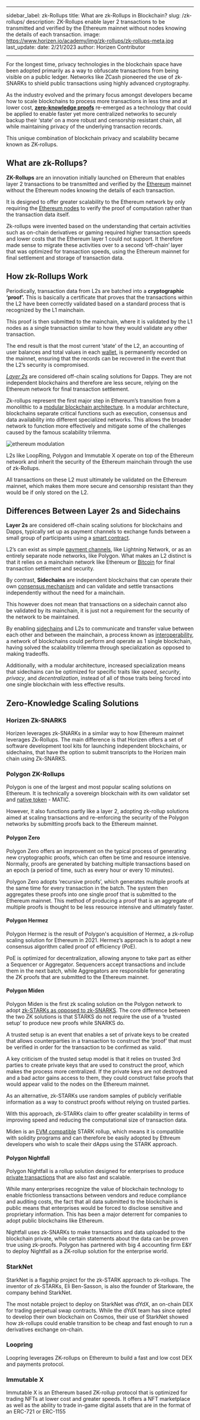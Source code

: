 ﻿---

sidebar_label: zk-Rollups
title: What are zk-Rollups in Blockchain?
slug: /zk-rollups/
description: ZK-Rollups enable layer 2 transactions to be transmitted and verified by the Ethereum mainnet without nodes knowing the details of each transaction. 
image: https://www.horizen.io/academy/img/zk-rollups/zk-rollups-meta.jpg
last_update:
  date: 2/21/2023
  author: Horizen Contributor

---

For the longest time, privacy technologies in the blockchain space have been adopted primarily as a way to obfuscate transactions from being visible on a public ledger. Networks like ZCash pioneered the use of zk-SNARKs to shield public transactions using highly advanced cryptography. 

As the industry evolved and the primary focus amongst developers became how to scale blockchains to process more transactions in less time and at lower cost, [**zero-knowledge proofs**](privacy/zero-knowledge-proofs-zkp.md) re-emerged as a technology that could be applied to enable faster yet more centralized networks to securely backup their ‘state’ on a more robust and censorship resistant chain, all while maintaining privacy of the underlying transaction records.    

This unique combination of blockchain privacy and scalability became known as ZK-rollups.

## What are zk-Rollups?

**ZK-Rollups** are an innovation initially launched on Ethereum that enables layer 2 transactions to be transmitted and verified by the [Ethereum](cryptocurrency/ethereum-glossary.md) mainnet without the Ethereum nodes knowing the details of each transaction. 

It is designed to offer greater scalability to the Ethereum network by only requiring the [Ethereum nodes](architecture/blockchain-nodes.md) to verify the proof of computation rather than the transaction data itself.  

Zk-rollups were invented based on the understanding that certain activities such as on-chain derivatives or gaming required higher transaction speeds and lower costs that the Ethereum layer 1 could not support. It therefore made sense to migrate these activities over to a second ‘off-chain’ layer that was optimized for transaction speeds, using the Ethereum mainnet for final settlement and storage of transaction data. 

## How zk-Rollups Work

Periodically, transaction data from L2s are batched into a **cryptographic ‘proof’.** This is basically a certificate that proves that the transactions within the L2 have been correctly validated based on a standard process that is recognized by the L1 mainchain.

This proof is then submitted to the mainchain, where it is validated by the L1 nodes as a single transaction similar to how they would validate any other transaction. 

The end result is that the most current ‘state’ of the L2, an accounting of user balances and total values in each [wallet](wallets/crypto-wallets.md), is permanently recorded on the mainnet, ensuring that the records can be recovered in the event that the L2’s security is compromised.  

[*Layer 2s*](scalability/layer-2.md) are considered off-chain scaling solutions for Dapps. They are not independent blockchains and therefore are less secure, relying on the Ethereum network for final transaction settlement.

Zk-rollups represent the first major step in Ethereum’s transition from a monolithic to a [modular blockchain architecture](architecture/modular-vs-monolithic-blockchains.md). In a modular architecture, blockchains separate critical functions such as execution, consensus and data availability into different specialized networks. This allows the broader network to function more effectively and mitigate some of the challenges caused by the famous scalability trilemma. 

![ethereum modulation](/img/modular-vs-monolithic-blockchains/ethereum-modulation.jpg)

L2s like LoopRing, Polygon and Immutable X operate on top of the Ethereum network and inherit the security of the Ethereum mainchain through the use of zk-Rollups. 

All transactions on these L2 must ultimately be validated on the Ethereum mainnet, which makes them more secure and censorship resistant than they would be if only stored on the L2. 

## Differences Between Layer 2s and Sidechains

**Layer 2s** are considered off-chain scaling solutions for blockchains and Dapps, typically set up as payment channels to exchange funds between a small group of participants using a [smart contract](defi/smart-contracts.md).

L2’s can exist as simple [payment channels](scalability/payment-channels.md), like Lightning Network, or as an entirely separate node networks, like Polygon. What makes an L2 distinct is that it relies on a mainchain network like Ethereum or [Bitcoin](cryptocurrency/bitcoin-glossary.md) for final transaction settlement and security.

By contrast, **Sidechains** are independent blockchains that can operate their own [consensus mechanism](consensus/consensus-mechanisms.md) and can validate and settle transactions independently without the need for a mainchain.

This however does not mean that transactions on a sidechain cannot also be validated by its mainchain, it is just not a requirement for the security of the network to be maintained.

By enabling [sidechains](scalability/sidechains.md) and L2s to communicate and transfer value between each other and between the mainchain, a process known as [interoperability](interoperability/blockchain-interoperability.md), a network of blockchains could perform and operate as 1 single blockchain, having solved the scalability trilemma through specialization as opposed to making tradeoffs.

Additionally, with a modular architecture, increased specialization means that sidechains can be optimized for specific traits like _speed_, _security_, _privacy_, and _decentralization_, instead of all of those traits being forced into one single blockchain with less effective results.

## Zero-Knowledge Scaling Solutions

### Horizen Zk-SNARKS

Horizen leverages zk-SNARKs in a similar way to how Ethereum mainnet leverages Zk-Rollups. The main difference is that Horizen offers a set of software development tool kits for launching independent blockchains, or sidechains, that have the option to submit transcripts to the Horizen  main chain using Zk-SNARKS. 

### Polygon ZK-Rollups

Polygon is one of the largest and most popular scaling solutions on Ethereum. It is technically a sovereign blockchain with its own validator set and [native token](tokenomics/what-is-a-token.md) - MATIC. 

However, it also functions partly like a layer 2, adopting zk-rollup solutions aimed at scaling transactions and re-enforcing the security of the Polygon networks by submitting proofs back to the Ethereum mainnet.

#### Polygon Zero

Polygon Zero offers an improvement on the typical process of generating new cryptographic proofs, which can often be time and resource intensive. Normally, proofs are generated by batching multiple transactions based on an epoch (a period of time, such as every hour or every 10 minutes). 

Polygon Zero adopts ‘recursive proofs’, which generates multiple proofs at the same time for every transaction in the batch. The system then aggregates these proofs into one single proof that is submitted to the Ethereum mainnet. This method of producing a proof that is an aggregate of multiple proofs is thought to be less resource intensive and ultimately faster.  

#### Polygon Hermez
Polygon Hermez is the result of Polygon's acquisition of Hermez, a zk-rollup scaling solution for Ethereum in 2021. Hermez’s approach is to adopt a new consensus algorithm called proof of efficiency (PoE). 

PoE is optimized for decentralization, allowing anyone to take part as either a Sequencer or Aggregator. Sequencers accept transactions and include them in the next batch, while Aggregators are responsible for generating the ZK proofs that are submitted to the Ethereum mainnet. 

#### Polygon Miden

Polygon Miden is the first zk scaling solution on the Polygon network to adopt [zk-STARKs as opposed to zk-SNARKS](privacy/zk-snarks-vs-zk-starks.md). The core difference between the two ZK solutions is that STARKS do not require the use of a ‘trusted setup’ to produce new proofs while SNARKS do.
 
A trusted setup is an event that enables a set of private keys to be created that allows counterparties in a transaction to construct the ‘proof’ that must be verified in order for the transaction to be confirmed as valid.

A key criticism of the trusted setup model is that it relies on trusted 3rd parties to create private keys that are used to construct the proof, which makes the process more centralized.  If the private keys are not destroyed and a bad actor gains access to them, they could construct false proofs that would appear valid to the nodes on the Ethereum mainnet. 

As an alternative, zk-STARKs use random samples of publicly verifiable information as a way to construct proofs without relying on trusted parties.

With this approach, zk-STARKs claim to offer greater scalability in terms of improving speed and reducing the computational size of transaction data. 

Miden is an [EVM compatible](interoperability/ethereum-virtual-machine-evm.md) STARK rollup, which means it is compatible with solidity programs and can therefore be easily adopted by Ethreum developers who wish to scale their dApps using the STARK approach. 

#### Polygon Nightfall 

Polygon Nightfall is a rollup solution designed for enterprises to produce [private transactions](privacy/private-transactions.md) that are also fast and scalable. 

While many enterprises recognize the value of blockchain technology to enable frictionless transactions between vendors and reduce compliance and auditing costs, the fact that all data submitted to the blockchain is public means that enterprises would be forced to disclose sensitive and proprietary information. This has been a major deterrent for companies to adopt public blockchains like Ethereum. 

Nightfall uses zk-SNARKs to make transactions and data uploaded to the blockchain private, while certain statements about the data can be proven true using zk-proofs. Polygon has partnered with big 4 accounting firm E&Y to deploy Nightfall as a ZK-rollup solution for the enterprise world. 

### StarkNet

StarkNet is a flagship project for the zk-STARK approach to zk-rollups. The inventor of zk-STARKs,  Eli Ben-Sasson, is also the founder of Starkware, the company behind StarkNet.

The most notable project to deploy on StarkNet was dYdX, an on-chain DEX for trading perpetual swap contracts. While the dYdX team has since opted to develop their own blockchain on Cosmos, their use of StarkNet showed how zk-rollups could enable transition to be cheap and fast enough to run a derivatives exchange on-chain.

### Loopring

Loopring leverages ZK-rollups on Ethereum to build a fast and low cost DEX and payments protocol. 

### Immutable X
Immutable X is an Ethereum based ZK-rollup protocol that is optimized for trading NFTs at lower cost and greater speeds. It offers a NFT marketplace as well as the ability to trade in-game digital assets that are in the format of an ERC-721 or ERC-1155

